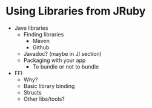 Using Libraries from JRuby
==========================

* Java libraries
  * Finding libraries
    * Maven
    * Github
  * Javadoc? (maybe in JI section)
  * Packaging with your app
    * To bundle or not to bundle
* FFI
  * Why?
  * Basic library binding
  * Structs
  * Other libs/tools?

